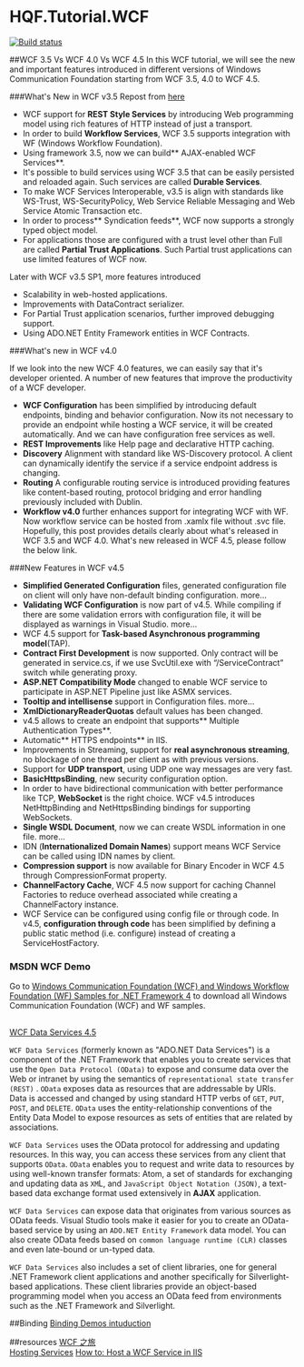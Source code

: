 # HQF.Tutorial.WCF
[![Build status](https://ci.appveyor.com/api/projects/status/rh94a4lbniy8iam8?svg=true)](https://ci.appveyor.com/project/huoxudong125/hqf-tutorial-wcf)  

##WCF 3.5 Vs WCF 4.0 Vs WCF 4.5
In this WCF tutorial, we will see the new and important features introduced in different versions of Windows Communication Foundation starting from WCF 3.5, 4.0 to WCF 4.5.

###What's New in WCF v3.5
Repost from [here](http://www.codeproject.com/Articles/745456/WCF-Vs-WCF-Vs-WCF)

- WCF support for **REST Style Services** by introducing Web programming model using rich features of HTTP instead of just a transport.
- In order to build **Workflow Services**, WCF 3.5 supports integration with WF (Windows Workflow Foundation).
- Using framework 3.5, now we can build** AJAX-enabled WCF Services**.
- It's possible to build services using WCF 3.5 that can be easily persisted and reloaded again. Such services are called **Durable Services**.
- To make WCF Services Interoperable, v3.5 is align with standards like WS-Trust, WS-SecurityPolicy, Web Service Reliable Messaging and Web Service Atomic Transaction etc.
- In order to process** Syndication feeds**, WCF now supports a strongly typed object model.
- For applications those are configured with a trust level other than Full are called **Partial Trust Applications**. Such Partial trust applications can use limited features of WCF now.  

Later with WCF v3.5 SP1, more features introduced

- Scalability in web-hosted applications. 
- Improvements with DataContract serializer.
- For Partial Trust application scenarios, further improved debugging support.
- Using ADO.NET Entity Framework entities in WCF Contracts.

###What's new in WCF v4.0

If we look into the new WCF 4.0 features, we can easily say that it's developer oriented. A number of new features that improve the productivity of a WCF developer.

- **WCF Configuration** has been simplified by introducing default endpoints, binding and behavior configuration. Now its not necessary to provide an endpoint while hosting a WCF service, it will be created automatically. And we can have configuration free services as well.
- **REST Improvements** like Help page and declarative HTTP caching.
- **Discovery** Alignment with standard like WS-Discovery protocol. A client can dynamically identify the service if a service endpoint address is changing.
- **Routing** A configurable routing service is introduced providing features like content-based routing, protocol bridging and error handling previously included with Dublin.  
- **Workflow v4.0** further enhances support for integrating WCF with WF. Now workflow service can be hosted from .xamlx file without .svc file.  
Hopefully, this post provides details clearly about what's released in WCF 3.5 and WCF 4.0. What's new released in WCF 4.5, please follow the below link.


###New Features in WCF v4.5
- **Simplified Generated Configuration** files, generated configuration file on client will only have non-default binding configuration. more…
- **Validating WCF Configuration** is now part of v4.5. While compiling if there are some validation errors with configuration file, it will be displayed as warnings in Visual Studio. more…
- WCF 4.5 support for **Task-based Asynchronous programming model**(TAP).
- **Contract First Development** is now supported. Only contract will be generated in service.cs, if we use SvcUtil.exe with “/ServiceContract” switch while generating proxy.
- **ASP.NET Compatibility Mode** changed to enable WCF service to participate in ASP.NET Pipeline just like ASMX services.
- **Tooltip and intellisense** support in Configuration files. more…
- **XmlDictionaryReaderQuotas** default values has been changed.
- v4.5 allows to create an endpoint that supports** Multiple Authentication Types**.
- Automatic** HTTPS endpoints** in IIS.
- Improvements in Streaming, support for **real asynchronous streaming**, no blockage of one thread per client as with previous versions.
- Support for **UDP transport**, using UDP one way messages are very fast.
- **BasicHttpsBinding**, new security configuration option.
- In order to have bidirectional communication with better performance like TCP, **WebSocket** is the right choice. WCF v4.5 introduces NetHttpBinding and NetHttpsBinding bindings for supporting WebSockets.
- **Single WSDL Document**, now we can create WSDL information in one file. more…
- IDN (**Internationalized Domain Names**) support means WCF Service can be called using IDN names by client.
- **Compression support** is now available for Binary Encoder in WCF 4.5 through CompressionFormat property.
- **ChannelFactory Cache**, WCF 4.5 now support for caching Channel Factories to reduce overhead associated while creating a ChannelFactory instance.
- WCF Service can be configured using config file or through code. In v4.5, **configuration through code** has been simplified by defining a public static method (i.e. configure) instead of creating a ServiceHostFactory.

### MSDN WCF Demo
Go to [Windows Communication Foundation (WCF) and Windows Workflow Foundation (WF) Samples for .NET Framework 4](http://go.microsoft.com/fwlink/?LinkId=150780) to download all Windows Communication Foundation (WCF) and WF samples. 

##
[WCF Data Services 4.5](https://msdn.microsoft.com/en-us/library/cc668792(v=vs.110).aspx)

`WCF Data Services` (formerly known as "ADO.NET Data Services") is a component of the .NET Framework that enables you to create services that use the `Open Data Protocol (OData)` to expose and consume data over the Web or intranet by using the semantics of `representational state transfer (REST)` . `OData` exposes data as resources that are addressable by URIs. Data is accessed and changed by using standard HTTP verbs of `GET`, `PUT`, `POST`, and `DELETE`. `OData` uses the entity-relationship conventions of the Entity Data Model to expose resources as sets of entities that are related by associations.

`WCF Data Services` uses the OData protocol for addressing and updating resources. In this way, you can access these services from any client that supports `OData`. `OData` enables you to request and write data to resources by using well-known transfer formats: Atom, a set of standards for exchanging and updating data as `XM`L, and `JavaScript Object Notation (JSON)`, a text-based data exchange format used extensively in **AJAX** application.

`WCF Data Services` can expose data that originates from various sources as OData feeds. Visual Studio tools make it easier for you to create an OData-based service by using an `ADO.NET Entity Framework` data model. You can also create OData feeds based on `common language runtime (CLR)` classes and even late-bound or un-typed data.

`WCF Data Services` also includes a set of client libraries, one for general .NET Framework client applications and another specifically for Silverlight-based applications. These client libraries provide an object-based programming model when you access an OData feed from environments such as the .NET Framework and Silverlight. 

##Binding 
[Binding Demos intuduction](/Binding/Readme.md)


##resources
[WCF 之旅](http://www.cnblogs.com/artech/archive/2007/09/15/893838.html)    
[Hosting Services](https://msdn.microsoft.com/en-us/library/ms730158(v=vs.110).aspx)   
[How to: Host a WCF Service in IIS](https://msdn.microsoft.com/en-us/library/ms733766(v=vs.110).aspx)    
